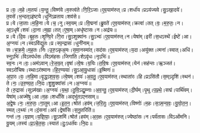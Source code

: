 

  
प्र।वः॒।म॒हे।म॒तयः॑।य॒न्तु॒।विष्ण॑वे।म॒रुत्व॑ते।गि॒रि॒ऽजाः।ए॒व॒याम॑रुत्।प्र।शर्धा॑य।प्रऽय॑ज्यवे।सु॒ऽखा॒दये॑।त॒वसे॑।भ॒न्दत्ऽइ॑ष्टये।धुनि॑ऽव्रताय।शव॑से॥  
प्र।ये।जा॒ताः।म॒हि॒ना।ये।च॒।नु।स्व॒यम्।प्र।वि॒द्मना॑।ब्रु॒वते॑।ए॒व॒याम॑रुत्।क्रत्वा॑।तत्।वः॒।म॒रु॒तः॒।न।आ॒ऽधृषे॑।शवः॑।दा॒ना।म॒ह्ना।तत्।ए॒षा॒म्।अधृ॑ष्टासः।न।अद्र॑यः॥  
प्र।ये।दि॒वः।बृ॒ह॒तः।शृ॒ण्वि॒रे।गि॒रा।सु॒ऽशुक्वा॑नः।सु॒ऽभ्वः॑।ए॒व॒याम॑रुत्।न।येषा॑म्।इरी॑।स॒धऽस्थे॑।ईष्टे॑।आ।अ॒ग्नयः॑।न।स्वऽवि॑द्युतः।प्र।स्प॒न्द्रासः॑।धुनी॑नाम्॥  
सः।च॒क्र॒मे॒।म॒ह॒तः।निः।उ॒रु॒ऽकृअ॒मः।स॒मा॒नस्मा॑त्।सद॑सः।ए॒व॒याम॑रुत्।य॒दा।अयु॑क्त।त्मना॑।स्वात्।अधि॑।स्नुऽभिः॑।विऽस्प॑र्धसः।विऽम॑हसः।जिगा॑ति।शेऽवृ॑धः।नृऽभिः॑॥  
स्व॒नः।न।वः॒।अम॑ऽवान्।रे॒ज॒य॒त्।वृषा॑।त्वे॒षः।य॒यिः।त॒वि॒षः।ए॒व॒याम॑रुत्।येन॑।सह॑न्तः।ऋ॒ञ्जत॑।स्वऽरो॑चिषः।स्थाःऽर॑श्मानः।हि॒र॒ण्ययाः॑।सु॒ऽआ॒यु॒धासः॑।इ॒ष्मिणः॑॥  
अ॒पा॒रः।वः॒।म॒हि॒मा।वृ॒द्ध॒ऽश॒व॒सः॒।त्वे॒षम्।शवः॑।अ॒व॒तु॒।ए॒व॒याम॑रुत्।स्थाता॑रः।हि।प्रऽसि॑तौ।स॒म्ऽदृशि॑।स्थन॑।ते।नः॒।उ॒रु॒ष्य॒त॒।नि॒दः।शु॒शु॒क्वांसः॑।न।अ॒ग्नयः॑॥  
ते।रु॒द्रासः॑।सुऽम॑खाः।अ॒ग्नयः॑।य॒था॒।तु॒वि॒ऽद्यु॒म्नाः।अ॒व॒न्तु॒।ए॒व॒याम॑रुत्।दी॒र्घम्।पृ॒थु।प॒प्र॒थे॒।सद्म॑।पार्थि॑वम्।येषा॑म्।अज्मे॑षु।आ।म॒हः।शर्धां॑सि।अद्भु॑तऽएनसाम्॥  
अ॒द्वे॒षः।नः॒।म॒रु॒तः॒।गा॒तुम्।आ।इ॒त॒न॒।श्रोत॑।हव॑म्।ज॒रि॒तुः।ए॒व॒याम॑रुत्।विष्णोः॑।म॒हः।स॒ऽम॒न्य॒वः॒।यु॒यो॒त॒न॒।स्मत्।र॒थ्यः॑।न।दं॒सना॑।अप॑।द्वेषां॑सि।स॒नु॒तरिति॑॥  
गन्त॑।नः॒।य॒ज्ञम्।य॒ज्ञि॒याः॒।सु॒ऽशमि॑।श्रोत॑।हव॑म्।अ॒र॒क्षः।ए॒व॒याम॑रुत्।ज्येष्ठा॑सः।न।पर्व॑तासः।विऽओ॑मनि।यू॒यम्।तस्य॑।प्र॒ऽचे॒त॒सः॒।स्यात॑।दुः॒ऽधर्त॑वः।नि॒दः॥  
